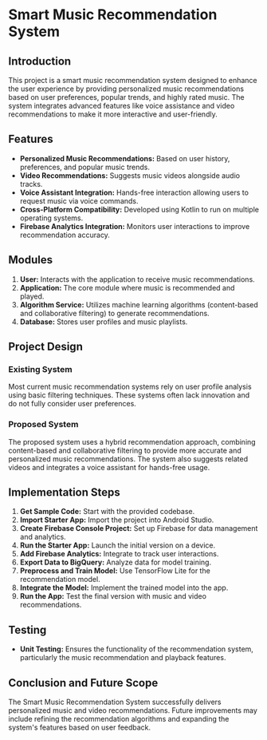 # Smart Music Recommendation System

## Introduction

This project is a smart music recommendation system designed to enhance the user experience by providing personalized music recommendations based on user preferences, popular trends, and highly rated music. The system integrates advanced features like voice assistance and video recommendations to make it more interactive and user-friendly.

## Features

- **Personalized Music Recommendations:** Based on user history, preferences, and popular music trends.
- **Video Recommendations:** Suggests music videos alongside audio tracks.
- **Voice Assistant Integration:** Hands-free interaction allowing users to request music via voice commands.
- **Cross-Platform Compatibility:** Developed using Kotlin to run on multiple operating systems.
- **Firebase Analytics Integration:** Monitors user interactions to improve recommendation accuracy.

## Modules

1. **User:** Interacts with the application to receive music recommendations.
2. **Application:** The core module where music is recommended and played.
3. **Algorithm Service:** Utilizes machine learning algorithms (content-based and collaborative filtering) to generate recommendations.
4. **Database:** Stores user profiles and music playlists.

## Project Design

### Existing System
Most current music recommendation systems rely on user profile analysis using basic filtering techniques. These systems often lack innovation and do not fully consider user preferences.

### Proposed System
The proposed system uses a hybrid recommendation approach, combining content-based and collaborative filtering to provide more accurate and personalized music recommendations. The system also suggests related videos and integrates a voice assistant for hands-free usage.

## Implementation Steps

1. **Get Sample Code:** Start with the provided codebase.
2. **Import Starter App:** Import the project into Android Studio.
3. **Create Firebase Console Project:** Set up Firebase for data management and analytics.
4. **Run the Starter App:** Launch the initial version on a device.
5. **Add Firebase Analytics:** Integrate to track user interactions.
6. **Export Data to BigQuery:** Analyze data for model training.
7. **Preprocess and Train Model:** Use TensorFlow Lite for the recommendation model.
8. **Integrate the Model:** Implement the trained model into the app.
9. **Run the App:** Test the final version with music and video recommendations.

## Testing

- **Unit Testing:** Ensures the functionality of the recommendation system, particularly the music recommendation and playback features.


## Conclusion and Future Scope

The Smart Music Recommendation System successfully delivers personalized music and video recommendations. Future improvements may include refining the recommendation algorithms and expanding the system's features based on user feedback.
